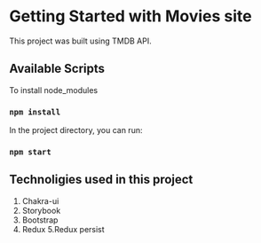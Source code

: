 # Getting Started with Movies site

This project was built using TMDB API.

## Available Scripts

To install node_modules

### `npm install`

In the project directory, you can run:

### `npm start`

## Technoligies used in this project

1. Chakra-ui
2. Storybook
3. Bootstrap
4. Redux
5.Redux persist



